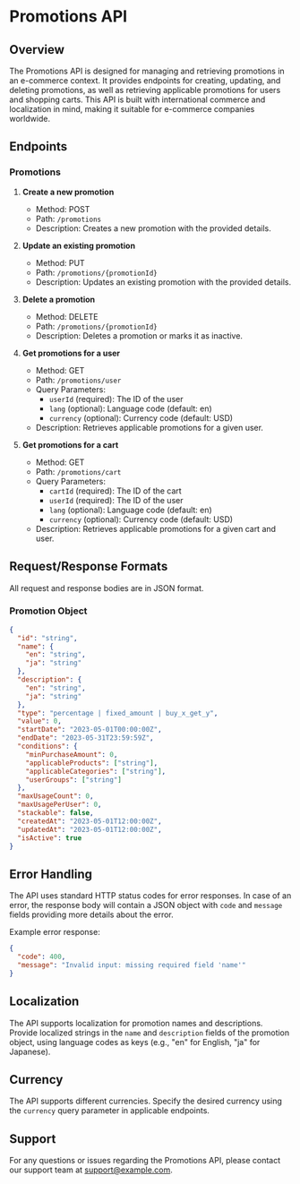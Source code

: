 # Promotions API

## Overview

The Promotions API is designed for managing and retrieving promotions in an e-commerce context. It provides endpoints for creating, updating, and deleting promotions, as well as retrieving applicable promotions for users and shopping carts. This API is built with international commerce and localization in mind, making it suitable for e-commerce companies worldwide.

## Endpoints

### Promotions

1. **Create a new promotion**
   - Method: POST
   - Path: `/promotions`
   - Description: Creates a new promotion with the provided details.

2. **Update an existing promotion**
   - Method: PUT
   - Path: `/promotions/{promotionId}`
   - Description: Updates an existing promotion with the provided details.

3. **Delete a promotion**
   - Method: DELETE
   - Path: `/promotions/{promotionId}`
   - Description: Deletes a promotion or marks it as inactive.

4. **Get promotions for a user**
   - Method: GET
   - Path: `/promotions/user`
   - Query Parameters:
     - `userId` (required): The ID of the user
     - `lang` (optional): Language code (default: en)
     - `currency` (optional): Currency code (default: USD)
   - Description: Retrieves applicable promotions for a given user.

5. **Get promotions for a cart**
   - Method: GET
   - Path: `/promotions/cart`
   - Query Parameters:
     - `cartId` (required): The ID of the cart
     - `userId` (required): The ID of the user
     - `lang` (optional): Language code (default: en)
     - `currency` (optional): Currency code (default: USD)
   - Description: Retrieves applicable promotions for a given cart and user.

## Request/Response Formats

All request and response bodies are in JSON format.

### Promotion Object

```json
{
  "id": "string",
  "name": {
    "en": "string",
    "ja": "string"
  },
  "description": {
    "en": "string",
    "ja": "string"
  },
  "type": "percentage | fixed_amount | buy_x_get_y",
  "value": 0,
  "startDate": "2023-05-01T00:00:00Z",
  "endDate": "2023-05-31T23:59:59Z",
  "conditions": {
    "minPurchaseAmount": 0,
    "applicableProducts": ["string"],
    "applicableCategories": ["string"],
    "userGroups": ["string"]
  },
  "maxUsageCount": 0,
  "maxUsagePerUser": 0,
  "stackable": false,
  "createdAt": "2023-05-01T12:00:00Z",
  "updatedAt": "2023-05-01T12:00:00Z",
  "isActive": true
}
```

## Error Handling

The API uses standard HTTP status codes for error responses. In case of an error, the response body will contain a JSON object with `code` and `message` fields providing more details about the error.

Example error response:

```json
{
  "code": 400,
  "message": "Invalid input: missing required field 'name'"
}
```

## Localization

The API supports localization for promotion names and descriptions. Provide localized strings in the `name` and `description` fields of the promotion object, using language codes as keys (e.g., "en" for English, "ja" for Japanese).

## Currency

The API supports different currencies. Specify the desired currency using the `currency` query parameter in applicable endpoints.


## Support

For any questions or issues regarding the Promotions API, please contact our support team at support@example.com.
